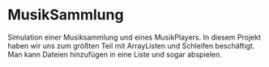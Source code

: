 # MusikSammlung
Simulation einer Musiksammlung und eines MusikPlayers.
In diesem Projekt haben wir uns zum größten Teil mit ArrayListen und Schleifen beschäftigt. Man kann Dateien hinzufügen in eine Liste und sogar abspielen.
